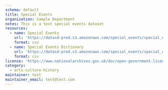```yaml
---
schema: default
title: Special Events
organization: Sample Department
notes: This is a test special events dataset
resources:
  - name: Special Events
    url: 'https://datasd-prod.s3.amazonaws.com/special_events/special_events_list_datasd.csv'
    format: csv
  - name: Special Events Dictionary
    url: 'https://datasd-prod.s3.amazonaws.com/special_events/special_events_listings_dictionary.csv'
    format: csv
license: 'https://www.nationalarchives.gov.uk/doc/open-government-licence/version/3/'
category:
  - arts-culture-history
maintainer: test
maintainer_email: test@test.com
---
```


